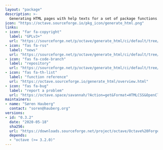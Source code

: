 ```yaml
---
layout: "package"
description: >-
  Generating HTML pages with help texts for a set of package functions.
icon: "https://octave.sourceforge.io/pkg_icon/generate_html.png"
links:
- icon: "far fa-copyright"
  label: "GPLv3+"
  url: "https://sourceforge.net/p/octave/generate_html/ci/default/tree/COPYING"
- icon: "fas fa-rss"
  label: "news"
  url: "https://sourceforge.net/p/octave/generate_html/ci/default/tree/NEWS"
- icon: "fas fa-code-branch"
  label: "repository"
  url: "https://sourceforge.net/p/octave/generate_html/ci/default/tree/"
- icon: "fas fa-th-list"
  label: "function reference"
  url: "https://octave.sourceforge.io/generate_html/overview.html"
- icon: "fas fa-bug"
  label: "report a problem"
  url: "https://octave.space/savannah/?Action=get&Format=HTMLCSS&OpenClosed=open&Title=[octave%20forge]%20(generate_html)"
maintainers:
- name: "Søren Hauberg"
  contact: "soren@hauberg.org"
versions:
- id: "0.3.2"
  date: "2020-05-18"
  sha256:
  url: "https://downloads.sourceforge.net/project/octave/Octave%20Forge%20Packages/Individual%20Package%20Releases/generate_html-0.3.2.tar.gz"
  depends:
  - "octave (>= 3.2.0)"
---
```

